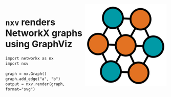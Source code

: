 <img src="./logo/logo-256.png" align="right" width="256px" height="256px">

# `nxv` renders NetworkX graphs using GraphViz

    import networkx as nx
    import nxv
    
    graph = nx.Graph()
    graph.add_edge("a", "b")
    output = nxv.render(graph, format="svg")
